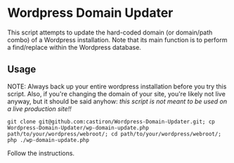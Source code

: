 # Wordpress Domain Updater

This script attempts to update the hard-coded domain (or domain/path combo) of a Wordpress installation.  Note that its main function is to perform a find/replace within the Wordpress database.

## Usage

NOTE: Always back up your entire wordpress installation before you try this script.  Also, if you're changing the domain of your site, you're likely not live anyway, but it should be said anyhow: *this script is not meant to be used on a live production site!!*

`
git clone git@github.com:castiron/Wordpress-Domain-Updater.git;
cp Wordpress-Domain-Updater/wp-domain-update.php path/to/your/wordpress/webroot/;
cd path/to/your/wordpress/webroot/;
php ./wp-domain-update.php
`

Follow the instructions.